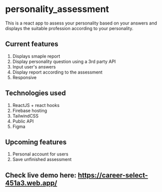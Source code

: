 # personality_assessment
 This is a react app to assess your personality based on your answers and displays the suitable profession according to your personality.  
 
## Current features
1. Displays smaple report
2. Display personality question using a 3rd party API
3. Input user's answers
4. Display report according to the assessment
5. Responsive

## Technologies used
1. ReactJS + react hooks
2. Firebase hosting 
3. TailwindCSS
4. Public API
5. Figma

## Upcoming features
1. Personal account for users
2. Save unfinished assessment

## Check live demo here: https://career-select-451a3.web.app/
